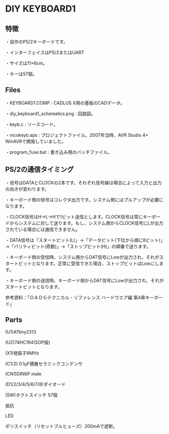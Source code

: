 # DIY KEYBOARD1
## 特徴

・自作のPS/2キーボードです。

・インターフェイスはPS/2またはUART

・サイズは11×6cm。

・キーは57個。

## Files
・KEYBOARD1.COMP : CADLUS X用の基板のCADデータ。

・diy_keyboard1_schematics.png : 回路図。

・keyb.c : ソースコード。

・nicokeyb.aps : プロジェクトファイル。2007年当時、AVR Studio 4+ WinAVRで開発していました。

・program_fuse.bat : 書き込み用のバッチファイル。

## PS/2の通信タイミング

・信号はDATAとCLOCKの2本です。それぞれ信号線は場合によって入力と出力の向きが変わります。

・キーボード側の信号はコレクタ出力です。システム側にはプルアップが必要になります。

・CLOCK信号はH→L→Hで1ビット送信とします。CLOCK信号は常にキーボードからシステムに対して送ります。もし、システム側からCLOCK信号にLが出力されている場合には通信できません。

・DATA信号は「スタートビット(L)」→「データビット(下位から順に8ビット)」→「パリティビット(奇数)」→「ストップビット(H)」の順番で送ります。

・キーボード側の受信時、システム側からDAT信号にLowが出力され、それがスタートビットとなります。正常に受信できた場合、ストップビットはLowにします。

・キーボード側の送信時、キーボード側からDAT信号にLowが出力され、それがスタートビットとなります。

参考資料：「ＯＡＤＧテクニカル・リファレンス  ハードウエア編  第4章キーボード」

## Parts
(U1)ATtiny2313

(U2)74HC164(SOP版)

(X1)発振子8MHz

(C1/2) 0.1μF積層セラミックコンデンサ	 

(CN1)DIN6P male	 

(D1/2/3/4/5/6/7/8)ダイオード	 

(SW)タクトスイッチ 57個

抵抗	 	 

LED	 	 

ポリスイッチ（リセットブルヒューズ）200mAで遮断。


